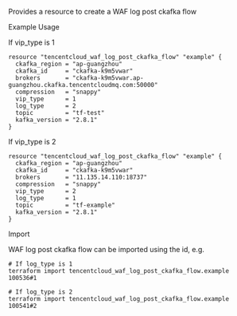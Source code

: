 Provides a resource to create a WAF log post ckafka flow

Example Usage

If vip_type is 1

```hcl
resource "tencentcloud_waf_log_post_ckafka_flow" "example" {
  ckafka_region = "ap-guangzhou"
  ckafka_id     = "ckafka-k9m5vwar"
  brokers       = "ckafka-k9m5vwar.ap-guangzhou.ckafka.tencentcloudmq.com:50000"
  compression   = "snappy"
  vip_type      = 1
  log_type      = 2
  topic         = "tf-test"
  kafka_version = "2.8.1"
}
```

If vip_type is 2

```hcl
resource "tencentcloud_waf_log_post_ckafka_flow" "example" {
  ckafka_region = "ap-guangzhou"
  ckafka_id     = "ckafka-k9m5vwar"
  brokers       = "11.135.14.110:18737"
  compression   = "snappy"
  vip_type      = 2
  log_type      = 1
  topic         = "tf-example"
  kafka_version = "2.8.1"
}
```

Import

WAF log post ckafka flow can be imported using the id, e.g.

```
# If log_type is 1
terraform import tencentcloud_waf_log_post_ckafka_flow.example 100536#1

# If log_type is 2
terraform import tencentcloud_waf_log_post_ckafka_flow.example 100541#2
```
